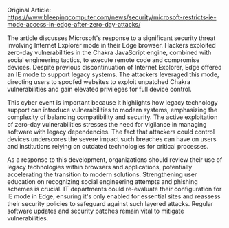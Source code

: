 Original Article: https://www.bleepingcomputer.com/news/security/microsoft-restricts-ie-mode-access-in-edge-after-zero-day-attacks/

The article discusses Microsoft's response to a significant security threat involving Internet Explorer mode in their Edge browser. Hackers exploited zero-day vulnerabilities in the Chakra JavaScript engine, combined with social engineering tactics, to execute remote code and compromise devices. Despite previous discontinuation of Internet Explorer, Edge offered an IE mode to support legacy systems. The attackers leveraged this mode, directing users to spoofed websites to exploit unpatched Chakra vulnerabilities and gain elevated privileges for full device control. 

This cyber event is important because it highlights how legacy technology support can introduce vulnerabilities to modern systems, emphasizing the complexity of balancing compatibility and security. The active exploitation of zero-day vulnerabilities stresses the need for vigilance in managing software with legacy dependencies. The fact that attackers could control devices underscores the severe impact such breaches can have on users and institutions relying on outdated technologies for critical processes.

As a response to this development, organizations should review their use of legacy technologies within browsers and applications, potentially accelerating the transition to modern solutions. Strengthening user education on recognizing social engineering attempts and phishing schemes is crucial. IT departments could re-evaluate their configuration for IE mode in Edge, ensuring it's only enabled for essential sites and reassess their security policies to safeguard against such layered attacks. Regular software updates and security patches remain vital to mitigate vulnerabilities.